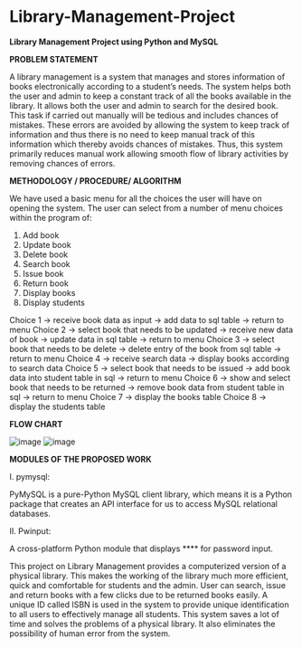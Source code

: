 # Library-Management-Project
**Library Management Project using Python and MySQL**


**PROBLEM STATEMENT**
   
A library management is a system that manages and stores information of books electronically according to a student’s needs. The system helps both the user and admin to keep a constant track of all the books
available in the library. It allows both the user and admin to search for the desired book. This task if carried out manually will be tedious and includes chances of mistakes. These errors are avoided by allowing the system to keep track of information and thus there is no need to keep manual track of this information which thereby avoids chances of mistakes. Thus, this system primarily reduces manual work allowing smooth flow of library activities by removing chances of errors.

**METHODOLOGY / PROCEDURE/ ALGORITHM**

We have used a basic menu for all the choices the user will have on opening the system.
The user can select from a number of menu choices within the program of:
1. Add book
2. Update book
3. Delete book
4. Search book
5. Issue book
6. Return book
7. Display books
8. Display students
   
Choice 1 → receive book data as input → add data to sql table → return to menu
Choice 2 → select book that needs to be updated → receive new data of book → update data in sql table → return to menu
Choice 3 → select book that needs to be delete → delete entry of the book from sql table → return to menu
Choice 4 → receive search data → display books according to search data
Choice 5 → select book that needs to be issued → add book data into student table in sql → return to menu
Choice 6 → show and select book that needs to be returned → remove book data from student table in sql → return to menu
Choice 7 → display the books table
Choice 8 → display the students table

**FLOW CHART**


![image](https://github.com/user-attachments/assets/9eb7c3c8-cf8f-425e-aaac-aa89c9961085)
![image](https://github.com/user-attachments/assets/b263cd6b-35a4-47ce-905d-1fd5ad3faee3)

**MODULES OF THE PROPOSED WORK**

I. pymysql:

PyMySQL is a pure-Python MySQL client library, which means it is a Python package that creates an API interface for us to access MySQL relational databases.

II. Pwinput:

A cross-platform Python module that displays **** for password input.



This project on Library Management provides a computerized version of a physical library. This makes the working of the library much more efficient, quick and comfortable for students and the admin. User can search, issue and return books with a few clicks due to be returned books easily.
A unique ID called ISBN is used in the system to provide unique identification to all users to effectively manage all students. This system saves a lot of time and solves the problems of a physical library.
It also eliminates the possibility of human error from the system. 

